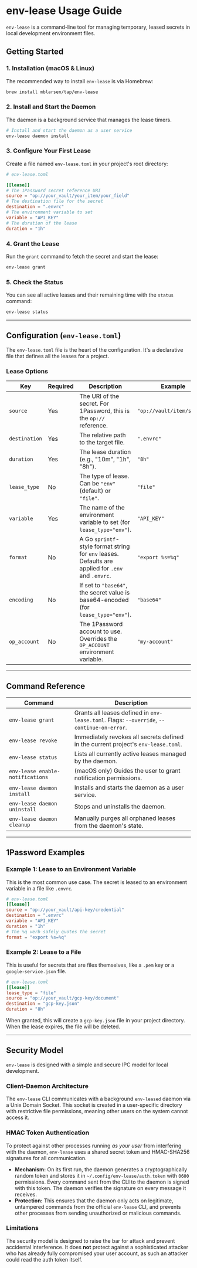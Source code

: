 # env-lease Usage Guide

`env-lease` is a command-line tool for managing temporary, leased secrets in local development environment files.

## Getting Started

### 1. Installation (macOS & Linux)

The recommended way to install `env-lease` is via Homebrew:

```sh
brew install mblarsen/tap/env-lease
```

### 2. Install and Start the Daemon

The daemon is a background service that manages the lease timers.

```sh
# Install and start the daemon as a user service
env-lease daemon install
```

### 3. Configure Your First Lease

Create a file named `env-lease.toml` in your project's root directory:

```toml
# env-lease.toml

[[lease]]
# The 1Password secret reference URI
source = "op://your_vault/your_item/your_field"
# The destination file for the secret
destination = ".envrc"
# The environment variable to set
variable = "API_KEY"
# The duration of the lease
duration = "1h"
```

### 4. Grant the Lease

Run the `grant` command to fetch the secret and start the lease:

```sh
env-lease grant
```

### 5. Check the Status

You can see all active leases and their remaining time with the `status` command:

```sh
env-lease status
```

---

## Configuration (`env-lease.toml`)

The `env-lease.toml` file is the heart of the configuration. It's a declarative file that defines all the leases for a project.

### Lease Options

| Key           | Required | Description                                                                                             | Example                               |
|---------------|----------|---------------------------------------------------------------------------------------------------------|---------------------------------------|
| `source`      | Yes      | The URI of the secret. For 1Password, this is the `op://` reference.                                   | `"op://vault/item/secret"`            |
| `destination` | Yes      | The relative path to the target file.                                                                   | `".envrc"`                            |
| `duration`    | Yes      | The lease duration (e.g., "10m", "1h", "8h").                                                           | `"8h"`                                |
| `lease_type`  | No       | The type of lease. Can be `"env"` (default) or `"file"`.                                                | `"file"`                              |
| `variable`    | Yes      | The name of the environment variable to set (for `lease_type="env"`).                                   | `"API_KEY"`                           |
| `format`      | No       | A Go `sprintf`-style format string for `env` leases. Defaults are applied for `.env` and `.envrc`.    | `"export %s=%q"`                      |
| `encoding`    | No       | If set to `"base64"`, the secret value is base64-encoded (for `lease_type="env"`).                        | `"base64"`                            |
| `op_account`  | No       | The 1Password account to use. Overrides the `OP_ACCOUNT` environment variable.                      | `"my-account"`                        |

---

## Command Reference

| Command                  | Description                                                                                               |
|--------------------------|-----------------------------------------------------------------------------------------------------------|
| `env-lease grant`        | Grants all leases defined in `env-lease.toml`. Flags: `--override`, `--continue-on-error`.                 |
| `env-lease revoke`       | Immediately revokes all secrets defined in the current project's `env-lease.toml`.                          |
| `env-lease status`       | Lists all currently active leases managed by the daemon.                                                  |
| `env-lease enable-notifications` | (macOS only) Guides the user to grant notification permissions.                                           |
| `env-lease daemon install`| Installs and starts the daemon as a user service.                                                         |
| `env-lease daemon uninstall`| Stops and uninstalls the daemon.                                                                          |
| `env-lease daemon cleanup`| Manually purges all orphaned leases from the daemon's state.                                              |

---

## 1Password Examples

### Example 1: Lease to an Environment Variable

This is the most common use case. The secret is leased to an environment variable in a file like `.envrc`.

```toml
# env-lease.toml
[[lease]]
source = "op://your_vault/api-key/credential"
destination = ".envrc"
variable = "API_KEY"
duration = "1h"
# The %q verb safely quotes the secret
format = "export %s=%q"
```

### Example 2: Lease to a File

This is useful for secrets that are files themselves, like a `.pem` key or a `google-service.json` file.

```toml
# env-lease.toml
[[lease]]
lease_type = "file"
source = "op://your_vault/gcp-key/document"
destination = "gcp-key.json"
duration = "8h"
```

When granted, this will create a `gcp-key.json` file in your project directory. When the lease expires, the file will be deleted.

---

## Security Model

`env-lease` is designed with a simple and secure IPC model for local development.

### Client-Daemon Architecture

The `env-lease` CLI communicates with a background `env-leased` daemon via a Unix Domain Socket. This socket is created in a user-specific directory with restrictive file permissions, meaning other users on the system cannot access it.

### HMAC Token Authentication

To protect against other processes running *as your user* from interfering with the daemon, `env-lease` uses a shared secret token and HMAC-SHA256 signatures for all communication.

*   **Mechanism:** On its first run, the daemon generates a cryptographically random token and stores it in `~/.config/env-lease/auth.token` with `0600` permissions. Every command sent from the CLI to the daemon is signed with this token. The daemon verifies the signature on every message it receives.
*   **Protection:** This ensures that the daemon only acts on legitimate, untampered commands from the official `env-lease` CLI, and prevents other processes from sending unauthorized or malicious commands.

### Limitations

The security model is designed to raise the bar for attack and prevent accidental interference. It does **not** protect against a sophisticated attacker who has already fully compromised your user account, as such an attacker could read the auth token itself.
